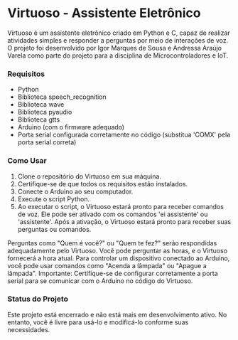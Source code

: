 # Virtuoso - Assistente Eletrônico
Virtuoso é um assistente eletrônico criado em Python e C, capaz de realizar atividades simples e responder a perguntas por meio de interações de voz. O projeto foi desenvolvido por Igor Marques de Sousa e Andressa Araújo Varela como parte do projeto para a disciplina de Microcontroladores e IoT.

### Requisitos

* Python
* Biblioteca speech_recognition
* Biblioteca wave
* Biblioteca pyaudio
* Biblioteca gtts
* Arduino (com o firmware adequado)
* Porta serial configurada corretamente no código (substitua 'COMX' pela porta serial correta)

### Como Usar

1. Clone o repositório do Virtuoso em sua máquina.
1. Certifique-se de que todos os requisitos estão instalados.
1. Conecte o Arduino ao seu computador.
1. Execute o script Python.
1. Ao executar o script, o Virtuoso estará pronto para receber comandos de voz. Ele pode ser ativado com os comandos 'ei assistente' ou 'assistente'. Após a ativação, o Virtuoso estará pronto para receber suas perguntas ou comandos.

Perguntas como "Quem é você?" ou "Quem te fez?" serão respondidas adequadamente pelo Virtuoso.
Você pode perguntar as horas, e o Virtuoso fornecerá a hora atual.
Para controlar um dispositivo conectado ao Arduino, você pode usar comandos como "Acenda a lâmpada" ou "Apague a lâmpada".
Importante: Certifique-se de configurar corretamente a porta serial para se comunicar com o Arduino no código do Virtuoso.

### Status do Projeto
Este projeto está encerrado e não está mais em desenvolvimento ativo. No entanto, você é livre para usá-lo e modificá-lo conforme suas necessidades.

